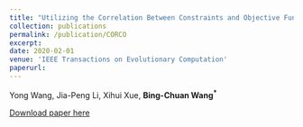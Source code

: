 ```yaml
---
title: "Utilizing the Correlation Between Constraints and Objective Function for Constrained Evolutionary Optimization"
collection: publications
permalink: /publication/CORCO
excerpt: 
date: 2020-02-01
venue: 'IEEE Transactions on Evolutionary Computation'
paperurl: 
---
```

Yong Wang, Jia-Peng Li, Xihui Xue, __Bing-Chuan Wang<sup>\*</sup>__

[Download paper here](http://academicpages.github.io/files/paper2.pdf)
